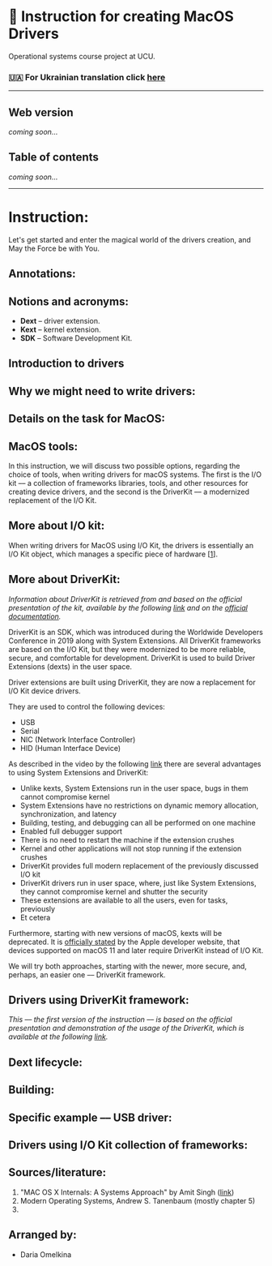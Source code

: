 # :mage: Instruction for creating MacOS Drivers 
Operational systems course project at UCU.

### :ukraine: For Ukrainian translation click [here](ukrainian_version.md)

---

## Web version
*coming soon...*

## Table of contents
*coming soon...*

---
# Instruction:
Let's get started and enter the magical world of the drivers creation, and May the Force be with You.

## Annotations:

## Notions and acronyms:
* **Dext** – driver extension.
* **Kext** – kernel extension.
* **SDK** – Software Development Kit.

## Introduction to drivers

## Why we might need to write drivers:

## Details on the task for MacOS:

## MacOS tools: 
In this instruction, we will discuss two possible options, regarding the choice of tools, when writing drivers for 
macOS systems. The first is the I/O kit –– a collection of frameworks libraries, tools, and other resources for 
creating device drivers, and the second is the DriverKit –– a modernized replacement of the I/O Kit.

## More about I/O kit:
When writing drivers for MacOS using I/O Kit, the drivers is essentially an I/O Kit object, which manages a specific
piece of hardware [[1](https://www.oreilly.com/library/view/mac-os-x/0321278542/)].

## More about DriverKit:
*Information about DriverKit is retrieved from and based on the official presentation of the kit, available by the 
following [link](https://developer.apple.com/videos/play/wwdc2019/702/) and on the 
[official documentation](https://developer.apple.com/documentation/driverkit).* 

DriverKit is an SDK, which was introduced during the Worldwide Developers Conference in 2019 along with System 
Extensions. All DriverKit frameworks are based on the I/O Kit, but they were modernized to be more reliable, 
secure, and comfortable for development. DriverKit is used to build Driver Extensions (dexts) in the user space. 

Driver extensions are built using DriverKit, they are now a replacement for I/O Kit device drivers.

They are used to control the following devices:
* USB
* Serial
* NIC (Network Interface Controller)
* HID (Human Interface Device)

As described in the video by the following [link](https://developer.apple.com/videos/play/wwdc2019/702/) 
there are several advantages to using System Extensions and DriverKit:
* Unlike kexts, System Extensions run in the user space, bugs in them cannot compromise kernel
* System Extensions have no restrictions on dynamic memory allocation, synchronization, and latency
* Building, testing, and debugging can all be performed on one machine
* Enabled full debugger support
* There is no need to restart the machine if the extension crushes
* Kernel and other applications will not stop running if the extension crushes
* DriverKit provides full modern replacement of the previously discussed I/O kit 
* DriverKit drivers run in user space, where, just like System Extensions, they cannot compromise kernel and shutter the security 
* These extensions are available to all the users, even for tasks, previously 
* Et cetera

Furthermore, starting with new versions of macOS, kexts will be deprecated. 
It is [officially stated](https://developer.apple.com/documentation/iokit/) by the Apple developer website, 
that devices supported on macOS 11 and later require DriverKit instead of I/O Kit. 

We will try both approaches, starting with the newer, more secure, and, perhaps, an easier one –– DriverKit framework.


## Drivers using DriverKit framework:
*This –– the first version of the instruction –– is based on the official presentation and demonstration of the 
usage of the DriverKit, which is available at the following [link](https://developer.apple.com/videos/play/wwdc2019/702/).* 

## Dext lifecycle:

## Building:

## Specific example –– USB driver:

## Drivers using I/O Kit collection of frameworks:

## Sources/literature:
1. "MAC OS X Internals: A Systems Approach" by Amit Singh ([link](https://www.oreilly.com/library/view/mac-os-x/0321278542/))
2. Modern Operating Systems, Andrew S. Tanenbaum (mostly chapter 5)
3. 


## Arranged by:
* Daria Omelkina
